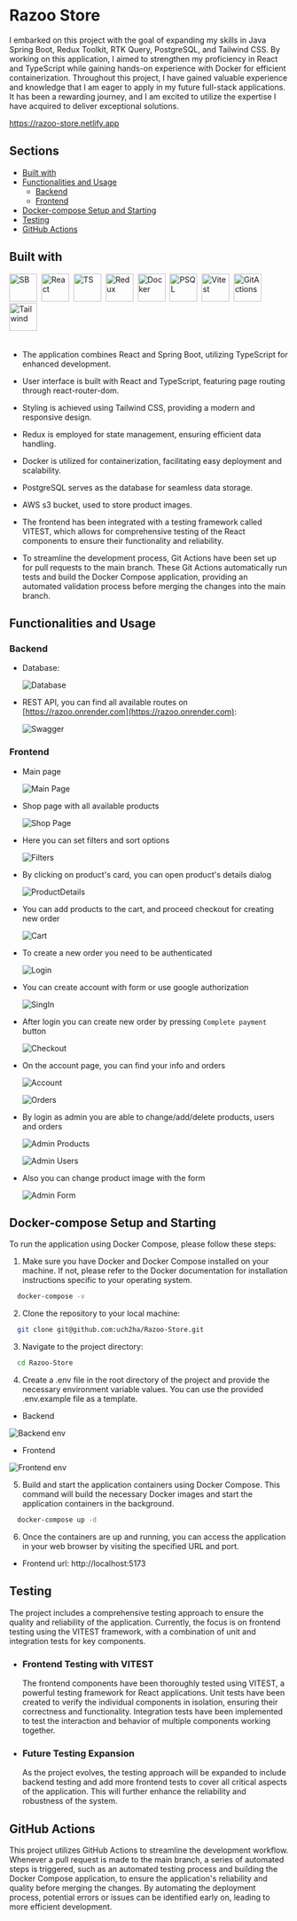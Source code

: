 # Razoo Store

I embarked on this project with the goal of expanding my skills in Java Spring Boot, Redux Toolkit, RTK Query, PostgreSQL, and Tailwind CSS.
By working on this application, I aimed to strengthen my proficiency in React and TypeScript while gaining hands-on experience with Docker for efficient containerization. Throughout this project, I have gained valuable experience and knowledge that I am eager to apply in my future full-stack applications. It has been a rewarding journey, and I am excited to utilize the expertise I have acquired to deliver exceptional solutions.

https://razoo-store.netlify.app

## Sections

- [Built with](#built-with)
- [Functionalities and Usage](#functionalities-and-usage)
  - [Backend](#backend)
  - [Frontend](#frontend)
- [Docker-compose Setup and Starting](#docker-compose-setup-and-starting)
- [Testing](#testing)
- [GitHub Actions](#github-actions)

## Built with

<!-- ICONS found at: ht<rtps://github.com/devicons/devicon/tree/master/icons -->
<!-- https://seeklogo.com/vector-logo/428028/github-actions -->
<div> 
      <img src="https://raw.githubusercontent.com/devicons/devicon/master/icons/spring/spring-original-wordmark.svg" title="SB" alt="SB" width="50" height="50"/>&nbsp;
      <img src="https://raw.githubusercontent.com/devicons/devicon/master/icons/react/react-original-wordmark.svg" title="React" alt="React" width="50" height="50"/>&nbsp;
      <img src="https://raw.githubusercontent.com/devicons/devicon/master/icons/typescript/typescript-original.svg" title="TS" alt="TS" width="50" height="50"/>&nbsp;
      <img src="https://raw.githubusercontent.com/devicons/devicon/master/icons/redux/redux-original.svg" title="Redux" alt="Redux" width="50" height="50"/>&nbsp;
      <img src="https://raw.githubusercontent.com/devicons/devicon/master/icons/docker/docker-original-wordmark.svg" title="Docker" alt="Docker" width="50" height="50"/>&nbsp;
      <img src="https://raw.githubusercontent.com/devicons/devicon/master/icons/postgresql/postgresql-original-wordmark.svg" title="PSQL" alt="PSQL" width="50" height="50"/>&nbsp;
      <img src="https://seeklogo.com/images/V/vitest-logo-9ADDA575A5-seeklogo.com.png" title="Vitest" alt="Vitest" width="50" height="50"/>&nbsp;
      <img src="https://seeklogo.com/images/G/github-actions-logo-031704BDC6-seeklogo.com.png" title="GitActions" alt="GitActions" width="50" height="50"/>&nbsp;
      <img src="https://raw.githubusercontent.com/devicons/devicon/master/icons/tailwindcss/tailwindcss-original-wordmark.svg" title="Tailwind" alt="Tailwind" width="50" height="50"/>&nbsp;
      
</div>
<br>

- The application combines React and Spring Boot, utilizing TypeScript for enhanced development.

- User interface is built with React and TypeScript, featuring page routing through react-router-dom.

- Styling is achieved using Tailwind CSS, providing a modern and responsive design.

- Redux is employed for state management, ensuring efficient data handling.

- Docker is utilized for containerization, facilitating easy deployment and scalability.

- PostgreSQL serves as the database for seamless data storage.

- AWS s3 bucket, used to store product images.

- The frontend has been integrated with a testing framework called VITEST, which allows for comprehensive testing of the React components to ensure their functionality and reliability.

- To streamline the development process, Git Actions have been set up for pull requests to the main branch. These Git Actions automatically run tests and build the Docker Compose application, providing an automated validation process before merging the changes into the main branch.

## Functionalities and Usage

### Backend

- Database:

  ![Database](screenshots/database.jpg)

- REST API, you can find all available routes on [https://razoo.onrender.com](https://razoo.onrender.com):

  ![Swagger](screenshots/swagger.jpg)

### Frontend

- Main page

  ![Main Page](screenshots/mainPage.jpg)

- Shop page with all available products

  ![Shop Page](screenshots/shopPage.jpg)

- Here you can set filters and sort options

  ![Filters ](screenshots/filters.jpg)

- By clicking on product's card, you can open product's details dialog

  ![ProductDetails ](screenshots/productDetails.jpg)

- You can add products to the cart, and proceed checkout for creating new order

  ![Cart ](screenshots/cartPage.jpg)

- To create a new order you need to be authenticated

  ![Login ](screenshots/loginPage.jpg)

- You can create account with form or use google authorization

  ![SingIn ](screenshots/singInPage.jpg)

- After login you can create new order by pressing `Complete payment` button

  ![Checkout ](screenshots/checkoutPage.jpg)

- On the account page, you can find your info and orders

  ![Account ](screenshots/accountPage.jpg)

  ![Orders ](screenshots/orderPage.jpg)

- By login as admin you are able to change/add/delete products, users and orders

  ![Admin Products ](screenshots/adminProducts.jpg)

  ![Admin Users ](screenshots/adminUsers.jpg)

- Also you can change product image with the form

  ![Admin Form ](screenshots/adminForm.jpg)

## Docker-compose Setup and Starting

To run the application using Docker Compose, please follow these steps:

1. Make sure you have Docker and Docker Compose installed on your machine. If not, please refer to the Docker documentation for installation instructions specific to your operating system.

```sh
  docker-compose -v
```

2. Clone the repository to your local machine:

```sh
  git clone git@github.com:uch2ha/Razoo-Store.git
```

3. Navigate to the project directory:

```sh
  cd Razoo-Store
```

4. Create a .env file in the root directory of the project and provide the necessary environment variable values. You can use the provided .env.example file as a template.

- Backend

![Backend env ](screenshots/backend_env.png)

- Frontend

![Frontend env ](screenshots/frontend_env.png)

5. Build and start the application containers using Docker Compose. This command will build the necessary Docker images and start the application containers in the background.

```sh
  docker-compose up -d
```

6. Once the containers are up and running, you can access the application in your web browser by visiting the specified URL and port.

- Frontend url: http://localhost:5173

## Testing

The project includes a comprehensive testing approach to ensure the quality and reliability of the application. Currently, the focus is on frontend testing using the VITEST framework, with a combination of unit and integration tests for key components.

- ### Frontend Testing with VITEST

  The frontend components have been thoroughly tested using VITEST, a powerful testing framework for React applications. Unit tests have been created to verify the individual components in isolation, ensuring their correctness and functionality. Integration tests have been implemented to test the interaction and behavior of multiple components working together.

- ### Future Testing Expansion
  As the project evolves, the testing approach will be expanded to include backend testing and add more frontend tests to cover all critical aspects of the application. This will further enhance the reliability and robustness of the system.

## GitHub Actions

This project utilizes GitHub Actions to streamline the development workflow. Whenever a pull request is made to the main branch, a series of automated steps is triggered, such as an automated testing process and building the Docker Compose application, to ensure the application's reliability and quality before merging the changes. By automating the deployment process, potential errors or issues can be identified early on, leading to more efficient development.
